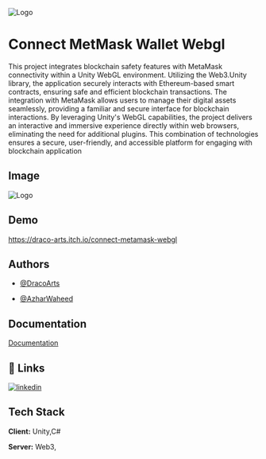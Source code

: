 
![Logo](https://dracoarts-logo.s3.eu-north-1.amazonaws.com/DracoArts.png)


# Connect MetMask Wallet Webgl

This project integrates blockchain safety features with MetaMask connectivity within a Unity WebGL environment. Utilizing the Web3.Unity library, the application securely interacts with Ethereum-based smart contracts, ensuring safe and efficient blockchain transactions. The integration with MetaMask allows users to manage their digital assets seamlessly, providing a familiar and secure interface for blockchain interactions. By leveraging Unity's WebGL capabilities, the project delivers an interactive and immersive experience directly within web browsers, eliminating the need for additional plugins. This combination of technologies ensures a secure, user-friendly, and accessible platform for engaging with blockchain application


## Image
![Logo](https://dracoarts-logo.s3.eu-north-1.amazonaws.com/Referance.png)

## Demo

https://draco-arts.itch.io/connect-metamask-webgl


## Authors

- [@DracoArts](https://github.com/orgs/DracoArts)

 - [@AzharWaheed](https://github.com/AzharKhemta)

## Documentation

[Documentation](https://docs.gaming.chainsafe.io/current/getting-started/)


## 🔗 Links
[![linkedin](https://img.shields.io/badge/linkedin-0A66C2?style=for-the-badge&logo=linkedin&logoColor=white)](https://www.linkedin.com/company/mir-hamza-hasan/posts/?feedView=all/)


## Tech Stack

**Client:** Unity,C#

**Server:** Web3,

